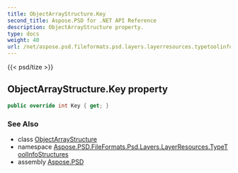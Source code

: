 ```yaml
---
title: ObjectArrayStructure.Key
second_title: Aspose.PSD for .NET API Reference
description: ObjectArrayStructure property. 
type: docs
weight: 40
url: /net/aspose.psd.fileformats.psd.layers.layerresources.typetoolinfostructures/objectarraystructure/key/
---
```

{{< psd/tize >}}
## ObjectArrayStructure.Key property

```csharp
public override int Key { get; }
```

### See Also

* class [ObjectArrayStructure](../)
* namespace [Aspose.PSD.FileFormats.Psd.Layers.LayerResources.TypeToolInfoStructures](../../objectarraystructure/)
* assembly [Aspose.PSD](../../../)


